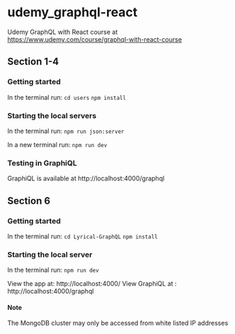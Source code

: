# udemy_graphql-react

Udemy GraphQL with React course at https://www.udemy.com/course/graphql-with-react-course

## Section 1-4

### Getting started

In the terminal run:
`cd users`
`npm install`

### Starting the local servers

In the terminal run:
`npm run json:server`

In a new terminal run:
`npm run dev`

### Testing in GraphiQL

GraphiQL is available at http://localhost:4000/graphql

## Section 6

### Getting started

In the terminal run:
`cd Lyrical-GraphQL`
`npm install`

### Starting the local server

In the terminal run:
`npm run dev`

View the app at: http://localhost:4000/
View GraphiQL at : http://localhost:4000/graphql

#### Note

The MongoDB cluster may only be accessed from white listed IP addresses
